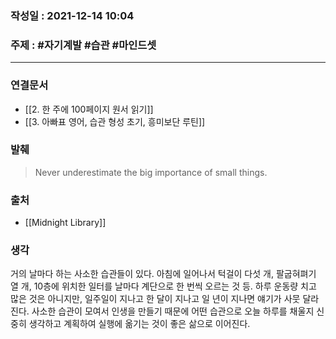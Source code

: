 ### 작성일 : 2021-12-14 10:04
### 주제 : #자기계발 #습관 #마인드셋 
----
### 연결문서
- [[2. 한 주에 100페이지 원서 읽기]]
- [[3. 아빠표 영어, 습관 형성 초기, 흥미보단 루틴]]
### 발췌
> Never underestimate the big importance of small things.
### 출처
- [[Midnight Library]] 
### 생각
거의 날마다 하는 사소한 습관들이 있다. 아침에 일어나서 턱걸이 다섯 개, 팔굽혀펴기 열 개, 10층에 위치한 일터를 날마다 계단으로 한 번씩 오르는 것 등. 하루 운동량 치고 많은 것은 아니지만, 일주일이 지나고 한 달이 지나고 일 년이 지나면 얘기가 사뭇 달라진다. 사소한 습관이 모여서 인생을 만들기 때문에 어떤 습관으로 오늘 하루를 채울지 신중히 생각하고 계획하여 실행에 옮기는 것이 좋은 삶으로 이어진다. 
